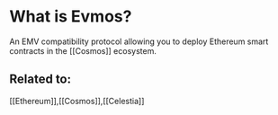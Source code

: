 # What is Evmos?
An EMV compatibility protocol allowing you to deploy Ethereum smart contracts in the [[Cosmos]] ecosystem.

## Related to:

[[Ethereum]],[[Cosmos]],[[Celestia]]